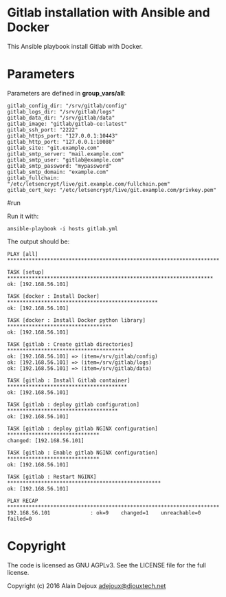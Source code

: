 # Gitlab installation with Ansible and Docker

This Ansible playbook install Gitlab with Docker.

# Parameters

Parameters are defined in **group_vars/all**:

```
gitlab_config_dir: "/srv/gitlab/config"
gitlab_logs_dir: "/srv/gitlab/logs"
gitlab_data_dir: "/srv/gitlab/data"
gitlab_image: "gitlab/gitlab-ce:latest"
gitlab_ssh_port: "2222"
gitlab_https_port: "127.0.0.1:10443"
gitlab_http_port: "127.0.0.1:10080"
gitlab_site: "git.example.com"
gitlab_smtp_server: "mail.example.com"
gitlab_smtp_user: "gitlab@example.com"
gitlab_smtp_password: "mypassword"
gitlab_smtp_domain: "example.com"
gitlab_fullchain: "/etc/letsencrypt/live/git.example.com/fullchain.pem"
gitlab_cert_key: "/etc/letsencrypt/live/git.example.com/privkey.pem"
```

#run

Run it with:
```
ansible-playbook -i hosts gitlab.yml
```

The output should be:

```
PLAY [all] *********************************************************************

TASK [setup] *******************************************************************
ok: [192.168.56.101]

TASK [docker : Install Docker] *************************************************
ok: [192.168.56.101]

TASK [docker : Install Docker python library] **********************************
ok: [192.168.56.101]

TASK [gitlab : Create gitlab directories] **************************************
ok: [192.168.56.101] => (item=/srv/gitlab/config)
ok: [192.168.56.101] => (item=/srv/gitlab/logs)
ok: [192.168.56.101] => (item=/srv/gitlab/data)

TASK [gitlab : Install Gitlab container] ***************************************
ok: [192.168.56.101]

TASK [gitlab : deploy gitlab configuration] ************************************
ok: [192.168.56.101]

TASK [gitlab : deploy gitlab NGINX configuration] ******************************
changed: [192.168.56.101]

TASK [gitlab : Enable gitlab NGINX configuration] ******************************
ok: [192.168.56.101]

TASK [gitlab : Restart NGINX] **************************************************
ok: [192.168.56.101]

PLAY RECAP *********************************************************************
192.168.56.101             : ok=9    changed=1    unreachable=0    failed=0   
```


Copyright
==========

The code is licensed as GNU AGPLv3. See the LICENSE file for the full license.

Copyright (c) 2016 Alain Dejoux <adejoux@djouxtech.net>
